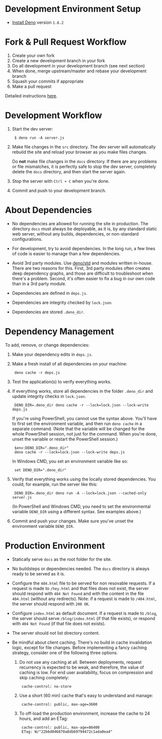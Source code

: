 # Development Environment Setup

- [Install Deno](https://deno.land/manual/getting_started/installation) version ```1.6.2```


# Fork & Pull Request Workflow

1. Create your own fork
2. Create a new development branch in your fork
3. Do all development in your development branch (see next section)
4. When done, merge upstream/master and rebase your development branch
5. Squash your commits if appropriate
6. Make a pull request

Detailed instructions [here](https://gist.github.com/Chaser324/ce0505fbed06b947d962).


# Development Workflow

1. Start the dev server:

        $ deno run -A server.js

2. Make file changes in the ```src``` directory. The dev server will automatically rebuild the site and reload your browser as you make files changes.

    Do **not** make file changes in the ```docs``` directory. If there are any problems or file mismatches, it is perfectly safe to stop the dev server, completely delete the ```docs``` directory, and then start the server again.

3. Stop the server with ```Ctrl + C``` when you're done.

4. Commit and push to your development branch.


# About Dependencies

- No dependencies are allowed for running the site in production. The directory ```docs``` must always be deployable, as it is, by any standard static web server, without any builds, dependencies, or non-standard configurations.

- For development, try to avoid dependencies. In the long run, a few lines of code is easier to manage than a few dependencies.

- Avoid 3rd party modules. Use [deno/std](https://deno.land/std) and modules written in-house. There are two reasons for this. First, 3rd party modules often creates deep dependency graphs, and those are difficult to troubleshoot when there's a problem. Second, it's often easier to fix a bug in our own code than in a 3rd party module.

- Dependencies are defined in ```deps.js```.

- Dependencies are integrity checked by ```lock.json```.

- Dependencies are stored ```.deno_dir```.


# Dependency Management

To add, remove, or change dependencies:

1. Make your dependency edits in ```deps.js```.

2. Make a fresh install of all dependencies on your machine:

        deno cache -r deps.js

3. Test the application(s) to verify everything works.

4. If everything works, store all dependencies in the folder ```.deno_dir``` and update integrity checks in ```lock.json```.

        DENO_DIR=.deno_dir deno cache -r --lock=lock.json --lock-write deps.js

    If you're using PowerShell, you cannot use the syntax above. You'll have to first set the environment variable, and then run ```deno cache``` in a separate command. (Note that the variable will be changed for the whole PowerShell session, not just for the command. When you're done, unset the variable or restart the PowerShell session.)

        $env:DENO_DIR=".deno_dir"
        deno cache -r --lock=lock.json --lock-write deps.js

    In Windows CMD, you set an environment variable like so:

        set DENO_DIR=".deno_dir"

5. Verify that everything works using the locally stored dependencies. You could, for example, run the server like this:

        DENO_DIR=.deno_dir deno run -A --lock=lock.json --cached-only server.js

    (In PowerShell and Windows CMD, you need to set the environmental variable ```DENO_DIR``` using a different syntax. See examples above.)

6. Commit and push your changes. Make sure you've unset the environment variable ```DENO_DIR```. 


# Production Environment

- Statically serve ```docs``` as the root folder for the site.

- No buildsteps or dependencies needed. The ```docs``` directory is always ready to be served as it is.

- Configure the ```404.html``` file to be served for non resovable requests. If a request is made to ```/hey.html``` and that files does not exist, the server should respond with ```404 Not Found``` and with the content in the file ```404.html``` (without any redirects). Note: if a request is made to ```/404.html```, the server should respond with ```200 OK```.

- Configure ```index.html``` as default document. If a request is made to ```/blog```, the server should serve ```/blog/index.html``` (if that file exists), or respond with ```404 Not Found``` (if that file does not exists).

- The server should not list directory content.

- Be mindful about client caching. There's no build in cache invalidation logic, except for file changes. Before implementing a fancy caching strategy, consider one of the following three options.

    1. Do not use any caching at all. Between deployments, request recurrency is expected to be weak, and therefore, the value of caching is low. For end user availability, focus on compression and skip caching completely:

            cache-control: no-store

    2. Use a short (60 min) cache that's easy to understand and manage:

            cache-control: public, max-age=3600

    3. To off-load the production environment, increase the cache to 24 hours, and add an ETag:

            cache-control: public, max-age=86400
            ETag: W/"22b6d046870a8db69794472c1ada0ea4"

